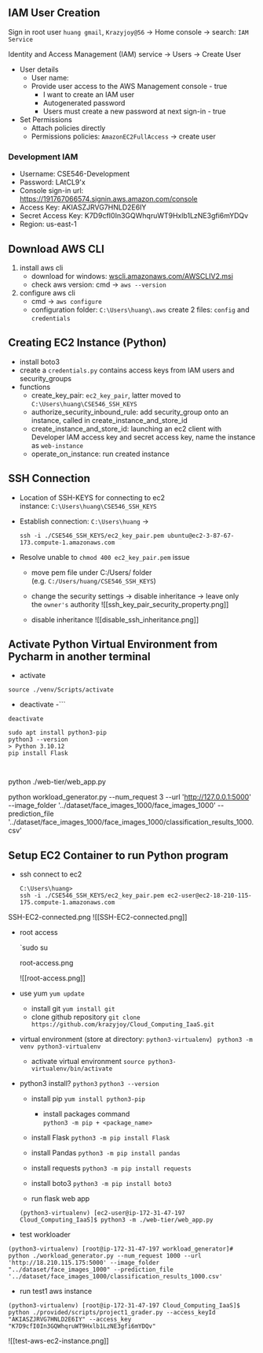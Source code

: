 
## IAM User Creation
Sign in  root user `huang gmail`, `Krazyjoy@56` 
$\rightarrow$ Home console
$\rightarrow$ search: `IAM Service`

Identity and Access Management (IAM) service
$\rightarrow$ Users
$\rightarrow$  Create User
- User details
	- User name:
	- Provide user access to the AWS Management console - true
		- I want to create an IAM user
		- Autogenerated password
		- Users must create a new password at next sign-in - true
- Set Permissions
	- Attach policies directly
	- Permissions policies: `AmazonEC2FullAccess`
$\rightarrow$  create user


### Development IAM
- Username: CSE546-Development
- Password:  LAtCL9'x
- Console sign-in url: https://191767066574.signin.aws.amazon.com/console
- Access Key: AKIASZJRVG7HNLD2E6IY
- Secret Access Key: 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
- Region: us-east-1

## Download AWS CLI
1. install aws cli
	- download for windows: [wscli.amazonaws.com/AWSCLIV2.msi](http://wscli.amazonaws.com/AWSCLIV2.msi)
	- check aws version: cmd $\rightarrow$ `aws --version`
2. configure aws cli
	- cmd $\rightarrow$ `aws configure`
	- configuration folder: `C:\Users\huang\.aws`
			create 2 files: `config` and `credentials`
## Creating EC2 Instance (Python)
- install boto3
- create a `credentials.py` contains access keys from IAM users and security_groups
- functions
	- create_key_pair: `ec2_key_pair`, latter moved to `C:\Users\huang\CSE546_SSH_KEYS`
	- authorize_security_inbound_rule: add security_group onto an instance, called in create_instance_and_store_id
	- create_instance_and_store_id:  launching an ec2 client with Developer IAM access key and secret access key, name the instance as `web-instance`
	- operate_on_instance: run created instance
## SSH Connection

- Location of SSH-KEYS for connecting to ec2 instance: `C:\Users\huang\CSE546_SSH_KEYS`
- Establish connection:
	`C:\Users\huang`  $\rightarrow$ 
	 
	 ```
	 ssh -i ./CSE546_SSH_KEYS/ec2_key_pair.pem ubuntu@ec2-3-87-67-173.compute-1.amazonaws.com
	 ```
- Resolve unable to `chmod 400 ec2_key_pair.pem` issue
	-  move pem file under C:/Users/ folder (e.g. `C:/Users/huang/CSE546_SSH_KEYS`)
	- change the security settings → disable inheritance → leave only the `owner's` authority
	  ![[ssh_key_pair_security_property.png]]

	- disable inheritance 
	![[disable_ssh_inheritance.png]]

## Activate Python Virtual Environment from Pycharm in another terminal

-  activate

```
source ./venv/Scripts/activate 
```

- deactivate
-```
```
deactivate
```

```
sudo apt install python3-pip
python3 --version
> Python 3.10.12
pip install Flask



```


 python ./web-tier/web_app.py

python workload_generator.py --num_request 3 --url 'http://127.0.0.1:5000' --image_folder '../dataset/face_images_1000/face_images_1000' --prediction_file '../dataset/face_images_1000/face_images_1000/classification_results_1000.csv'

## Setup EC2 Container to run Python program
- ssh connect to ec2

	```
	C:\Users\huang>
	ssh -i ./CSE546_SSH_KEYS/ec2_key_pair.pem ec2-user@ec2-18-210-115-175.compute-1.amazonaws.com
	```

SSH-EC2-connected.png
![[SSH-EC2-connected.png]]

- root access


	`sudo su 
	
	 root-access.png
	 
	![[root-access.png]]
	
- use yum
	`yum update`
	- install git
		`yum install git`
	- clone github repository
		`git clone https://github.com/krazyjoy/Cloud_Computing_IaaS.git`
- virtual environment (store at directory: `python3-virtualenv`)
	` python3 -m venv python3-virtualenv`
	- activate virtual environment
		`source python3-virtualenv/bin/activate`
- python3 install?
	`python3`
	`python3 --version`
	- install pip
		`yum install python3-pip`
	   - install packages command	
		`python3 -m pip + <package_name>`
	- install Flask
		`python3 -m pip install Flask`
	 - install Pandas
		 `python3 -m pip install pandas`
	- install requests
		 `python3 -m pip install requests`
	- install boto3
		`python3 -m pip install boto3`
		


	- run flask web app
	
	```
	(python3-virtualenv) [ec2-user@ip-172-31-47-197 Cloud_Computing_IaaS]$ python3 -m ./web-tier/web_app.py
	
	```
- test workloader

```
(python3-virtualenv) [root@ip-172-31-47-197 workload_generator]# python ./workload_generator.py --num_request 1000 --url 'http://18.210.115.175:5000' --image_folder "../dataset/face_images_1000" --prediction_file '../dataset/face_images_1000/classification_results_1000.csv'
```

- run test1 aws instance

```
(python3-virtualenv) [root@ip-172-31-47-197 Cloud_Computing_IaaS]$
python ./provided/scripts/project1_grader.py --access_keyId "AKIASZJRVG7HNLD2E6IY" --access_key "K7D9cfI0In3GQWhqruWT9Hxlb1LzNE3gfi6mYDQv"
```

![[test-aws-ec2-instance.png]]